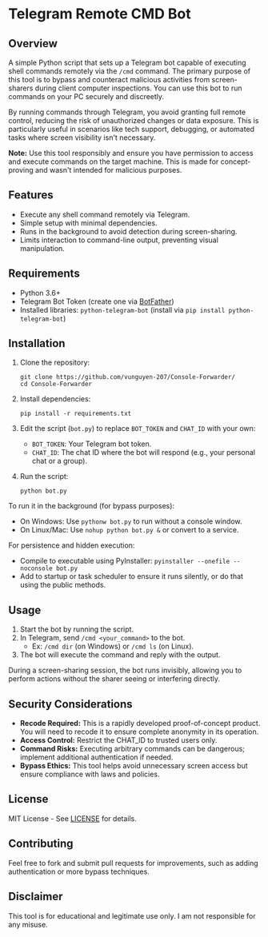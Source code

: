 # Telegram Remote CMD Bot

## Overview
A simple Python script that sets up a Telegram bot capable of executing shell commands remotely via the `/cmd` command. The primary purpose of this tool is to bypass and counteract malicious activities from screen-sharers during client computer inspections. You can use this bot to run commands on your PC securely and discreetly.

By running commands through Telegram, you avoid granting full remote control, reducing the risk of unauthorized changes or data exposure. This is particularly useful in scenarios like tech support, debugging, or automated tasks where screen visibility isn't necessary.

**Note:** Use this tool responsibly and ensure you have permission to access and execute commands on the target machine. This is made for concept-proving and wasn't intended for malicious purposes.

## Features
- Execute any shell command remotely via Telegram.
- Simple setup with minimal dependencies.
- Runs in the background to avoid detection during screen-sharing.
- Limits interaction to command-line output, preventing visual manipulation.

## Requirements
- Python 3.6+
- Telegram Bot Token (create one via [BotFather](https://t.me/botfather))
- Installed libraries: `python-telegram-bot` (install via `pip install python-telegram-bot`)

## Installation
1. Clone the repository:
   ```
   git clone https://github.com/vunguyen-207/Console-Forwarder/
   cd Console-Forwarder
   ```

2. Install dependencies:
   ```
   pip install -r requirements.txt
   ```

3. Edit the script (`bot.py`) to replace `BOT_TOKEN` and `CHAT_ID` with your own:
   - `BOT_TOKEN`: Your Telegram bot token.
   - `CHAT_ID`: The chat ID where the bot will respond (e.g., your personal chat or a group).

4. Run the script:
   ```
   python bot.py
   ```

To run it in the background (for bypass purposes):
- On Windows: Use `pythonw bot.py` to run without a console window.
- On Linux/Mac: Use `nohup python bot.py &` or convert to a service.

For persistence and hidden execution:
- Compile to executable using PyInstaller: `pyinstaller --onefile --noconsole bot.py`
- Add to startup or task scheduler to ensure it runs silently, or do that using the public methods.

## Usage
1. Start the bot by running the script.
2. In Telegram, send `/cmd <your_command>` to the bot.
   - Ex: `/cmd dir` (on Windows) or `/cmd ls` (on Linux).
3. The bot will execute the command and reply with the output.

During a screen-sharing session, the bot runs invisibly, allowing you to perform actions without the sharer seeing or interfering directly.

## Security Considerations
- **Recode Required:** This is a rapidly developed proof-of-concept product. You will need to recode it to ensure complete anonymity in its operation.
- **Access Control:** Restrict the CHAT_ID to trusted users only.
- **Command Risks:** Executing arbitrary commands can be dangerous; implement additional authentication if needed.
- **Bypass Ethics:** This tool helps avoid unnecessary screen access but ensure compliance with laws and policies.

## License
MIT License - See [LICENSE](LICENSE) for details.

## Contributing
Feel free to fork and submit pull requests for improvements, such as adding authentication or more bypass techniques.

## Disclaimer
This tool is for educational and legitimate use only. I am not responsible for any misuse.
